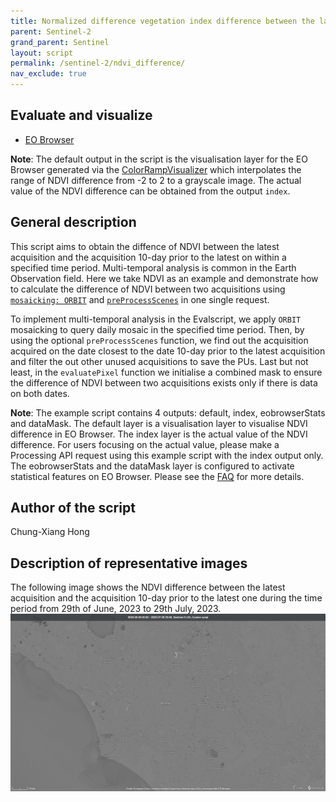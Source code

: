 ```yaml
---
title: Normalized difference vegetation index difference between the latest acquisition and the acquisition 10-day prior to the latest one in a specified time interval
parent: Sentinel-2
grand_parent: Sentinel
layout: script
permalink: /sentinel-2/ndvi_difference/
nav_exclude: true
---
```



## Evaluate and visualize
- [EO Browser](https://sentinelshare.page.link/bCyt)

**Note**: The default output in the script is the visualisation layer for the EO Browser generated via the [ColorRampVisualizer](https://docs.sentinel-hub.com/api/latest/evalscript/functions/#colorrampvisualizer) which interpolates the range of NDVI difference from -2 to 2 to a grayscale image. The actual value of the NDVI difference can be obtained from the output `index`.

## General description
This script aims to obtain the diffence of NDVI between the latest acquisition and the acquisition 10-day prior to the latest on within a specified time period. Multi-temporal analysis is common in the Earth Observation field. Here we take NDVI as an example and demonstrate how to calculate the difference of NDVI between two acquisitions using [`mosaicking: ORBIT`](https://docs.sentinel-hub.com/api/latest/evalscript/v3/#mosaicking) and [`preProcessScenes`](https://docs.sentinel-hub.com/api/latest/evalscript/v3/#preprocessscenes-function-optional) in one single request.

To implement multi-temporal analysis in the Evalscript, we apply `ORBIT` mosaicking to query daily mosaic in the specified time period. Then, by using the optional `preProcessScenes` function, we find out the acquisition acquired on the date closest to the date 10-day prior to the latest acquisition and filter the out other unused acquisitions to save the PUs. Last but not least, in the `evaluatePixel` function we initialise a combined mask to ensure the difference of NDVI between two acquisitions exists only if there is data on both dates.

**Note**: The example script contains 4 outputs: default, index, eobrowserStats and dataMask. The default layer is a visualisation layer to visualise NDVI difference in EO Browser. The index layer is the actual value of the NDVI difference. For users focusing on the actual value, please make a Processing API request using this example script with the index output only. The eobrowserStats and the dataMask layer is configured to activate statistical features on EO Browser. Please see the [FAQ](https://www.sentinel-hub.com/faq/#how-configure-your-layers-statistical-info-eo-browser) for more details.

## Author of the script

Chung-Xiang Hong

## Description of representative images
The following image shows the NDVI difference between the latest acquisition and the acquisition 10-day prior to the latest one during the time period from 29th of June, 2023 to 29th July, 2023.
![NDVI difference example](fig/ndvi_difference.jpg)
